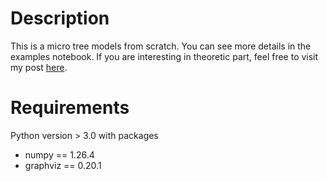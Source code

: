 # Description

This is a micro tree models from scratch. You can see more details in the examples notebook. If you are interesting in theoretic part, feel free to visit my post [here](https://ansonuser.github.io/ansonwang/).

# Requirements

Python version > 3.0 with packages

- numpy == 1.26.4
- graphviz == 0.20.1

